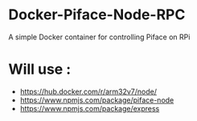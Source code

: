 # Docker-Piface-Node-RPC
A simple Docker container for controlling Piface on RPi

# Will use :
 - https://hub.docker.com/r/arm32v7/node/
 - https://www.npmjs.com/package/piface-node
 - https://www.npmjs.com/package/express
